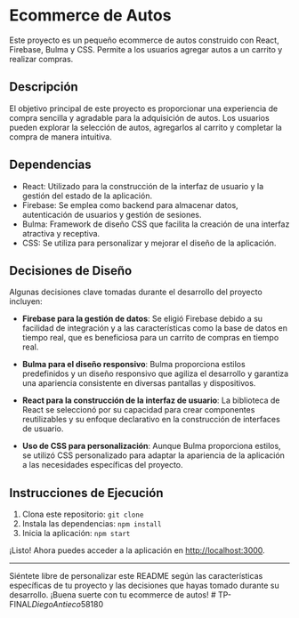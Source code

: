 # Ecommerce de Autos

Este proyecto es un pequeño ecommerce de autos construido con React, Firebase, Bulma y CSS. Permite a los usuarios agregar autos a un carrito y realizar compras.

## Descripción

El objetivo principal de este proyecto es proporcionar una experiencia de compra sencilla y agradable para la adquisición de autos. Los usuarios pueden explorar la selección de autos, agregarlos al carrito y completar la compra de manera intuitiva.

## Dependencias

- React: Utilizado para la construcción de la interfaz de usuario y la gestión del estado de la aplicación.
- Firebase: Se emplea como backend para almacenar datos, autenticación de usuarios y gestión de sesiones.
- Bulma: Framework de diseño CSS que facilita la creación de una interfaz atractiva y receptiva.
- CSS: Se utiliza para personalizar y mejorar el diseño de la aplicación.

## Decisiones de Diseño

Algunas decisiones clave tomadas durante el desarrollo del proyecto incluyen:

- **Firebase para la gestión de datos**: Se eligió Firebase debido a su facilidad de integración y a las características como la base de datos en tiempo real, que es beneficiosa para un carrito de compras en tiempo real.
- **Bulma para el diseño responsivo**: Bulma proporciona estilos predefinidos y un diseño responsivo que agiliza el desarrollo y garantiza una apariencia consistente en diversas pantallas y dispositivos.

- **React para la construcción de la interfaz de usuario**: La biblioteca de React se seleccionó por su capacidad para crear componentes reutilizables y su enfoque declarativo en la construcción de interfaces de usuario.

- **Uso de CSS para personalización**: Aunque Bulma proporciona estilos, se utilizó CSS personalizado para adaptar la apariencia de la aplicación a las necesidades específicas del proyecto.

## Instrucciones de Ejecución

1. Clona este repositorio: `git clone `
2. Instala las dependencias: `npm install`
3. Inicia la aplicación: `npm start`

¡Listo! Ahora puedes acceder a la aplicación en [http://localhost:3000](http://localhost:3000).

---

Siéntete libre de personalizar este README según las características específicas de tu proyecto y las decisiones que hayas tomado durante su desarrollo. ¡Buena suerte con tu ecommerce de autos!
#   T P - F I N A L * D i e g o A n t i e c o * 5 8 1 8 0 
 
 
